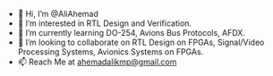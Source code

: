 - 👋 Hi, I’m @AliAhemad
- 👀 I’m interested in RTL Design and Verification.
- 🌱 I’m currently learning DO-254, Avions Bus Protocols, AFDX.
- 💞️ I’m looking to collaborate on RTL Design on FPGAs, Signal/Video Processing Systems, Avionics Systems on FPGAs.
- 📫 Reach Me at ahemadalikmp@gmail.com

<!---
AliAhemad/AliAhemad is a ✨ special ✨ repository because its `README.md` (this file) appears on your GitHub profile.
You can click the Preview link to take a look at your changes.
--->
